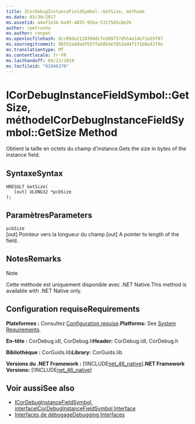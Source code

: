 ```yaml
---
title: ICorDebugInstanceFieldSymbol::GetSize, méthode
ms.date: 03/30/2017
ms.assetid: a4af1e3b-6a9f-4855-95ba-5317565c8e2b
author: rpetrusha
ms.author: ronpet
ms.openlocfilehash: 8cc09de2120399dcfe309757d554e1de72e55f07
ms.sourcegitcommit: 9b552addadfb57fab0b9e7852ed4f1f1b8a42f8e
ms.translationtype: MT
ms.contentlocale: fr-FR
ms.lasthandoff: 04/23/2019
ms.locfileid: "61946370"
---
```

# <a name="icordebuginstancefieldsymbolgetsize-method"></a><span data-ttu-id="65036-102">ICorDebugInstanceFieldSymbol::GetSize, méthode</span><span class="sxs-lookup"><span data-stu-id="65036-102">ICorDebugInstanceFieldSymbol::GetSize Method</span></span>
<span data-ttu-id="65036-103">Obtient la taille en octets du champ d'instance.</span><span class="sxs-lookup"><span data-stu-id="65036-103">Gets the size in bytes of the instance field.</span></span>  
  
## <a name="syntax"></a><span data-ttu-id="65036-104">Syntaxe</span><span class="sxs-lookup"><span data-stu-id="65036-104">Syntax</span></span>  
  
```  
HRESULT GetSize(  
   [out] ULONG32 *pcbSize  
);  
```  
  
## <a name="parameters"></a><span data-ttu-id="65036-105">Paramètres</span><span class="sxs-lookup"><span data-stu-id="65036-105">Parameters</span></span>  
 `pcbSize`  
 <span data-ttu-id="65036-106">[out] Pointeur vers la longueur du champ.</span><span class="sxs-lookup"><span data-stu-id="65036-106">[out] A pointer to length of the field.</span></span>  
  
## <a name="remarks"></a><span data-ttu-id="65036-107">Notes</span><span class="sxs-lookup"><span data-stu-id="65036-107">Remarks</span></span>  
  
> [!NOTE]
>  <span data-ttu-id="65036-108">Cette méthode est uniquement disponible avec .NET Native.</span><span class="sxs-lookup"><span data-stu-id="65036-108">This method is available with .NET Native only.</span></span>  
  
## <a name="requirements"></a><span data-ttu-id="65036-109">Configuration requise</span><span class="sxs-lookup"><span data-stu-id="65036-109">Requirements</span></span>  
 <span data-ttu-id="65036-110">**Plateformes :** Consultez [Configuration requise](../../../../docs/framework/get-started/system-requirements.md).</span><span class="sxs-lookup"><span data-stu-id="65036-110">**Platforms:** See [System Requirements](../../../../docs/framework/get-started/system-requirements.md).</span></span>  
  
 <span data-ttu-id="65036-111">**En-tête :** CorDebug.idl, CorDebug.h</span><span class="sxs-lookup"><span data-stu-id="65036-111">**Header:** CorDebug.idl, CorDebug.h</span></span>  
  
 <span data-ttu-id="65036-112">**Bibliothèque :** CorGuids.lib</span><span class="sxs-lookup"><span data-stu-id="65036-112">**Library:** CorGuids.lib</span></span>  
  
 <span data-ttu-id="65036-113">**Versions du .NET Framework :** [!INCLUDE[net_46_native](../../../../includes/net-46-native-md.md)]</span><span class="sxs-lookup"><span data-stu-id="65036-113">**.NET Framework Versions:** [!INCLUDE[net_46_native](../../../../includes/net-46-native-md.md)]</span></span>  
  
## <a name="see-also"></a><span data-ttu-id="65036-114">Voir aussi</span><span class="sxs-lookup"><span data-stu-id="65036-114">See also</span></span>

- [<span data-ttu-id="65036-115">ICorDebugInstanceFieldSymbol, interface</span><span class="sxs-lookup"><span data-stu-id="65036-115">ICorDebugInstanceFieldSymbol Interface</span></span>](../../../../docs/framework/unmanaged-api/debugging/icordebuginstancefieldsymbol-interface.md)
- [<span data-ttu-id="65036-116">Interfaces de débogage</span><span class="sxs-lookup"><span data-stu-id="65036-116">Debugging Interfaces</span></span>](../../../../docs/framework/unmanaged-api/debugging/debugging-interfaces.md)
